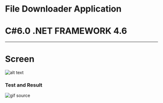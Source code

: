 # File Downloader Application
# C#6.0  .NET FRAMEWORK 4.6

----

# Screen
![alt text](https://github.com/shtigran/FileDownloaderApplication/blob/master/Downloader.jpg "File Downloader Application")


### Test and Result

![gif source](https://github.com/shtigran/FileDownloaderApplication/blob/master/File%20Downloader.gif)
